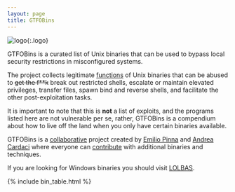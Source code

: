 ```yaml
---
layout: page
title: GTFOBins
---
```


![logo]({{site.baseurl}}/assets/logo.png){:.logo}

GTFOBins is a curated list of Unix binaries that can be used to bypass local security restrictions in misconfigured systems.

The project collects legitimate [functions]({{site.baseurl}}/functions/) of Unix binaries that can be abused to ~~get the f**k~~ break out restricted shells, escalate or maintain elevated privileges, transfer files, spawn bind and reverse shells, and facilitate the other post-exploitation tasks.

It is important to note that this is **not** a list of exploits, and the programs listed here are not vulnerable per se, rather, GTFOBins is a compendium about how to live off the land when you only have certain binaries available.

GTFOBins is a [collaborative][] project created by [Emilio Pinna][norbemi] and [Andrea Cardaci][cyrus_and] where everyone can [contribute][] with additional binaries and techniques.

If you are looking for Windows binaries you should visit [LOLBAS][].

[functions]: {{site.baseurl}}/functions/
[LOLBAS]: https://lolbas-project.github.io/
[collaborative]: https://github.com/GTFOBins/GTFOBins.github.io/graphs/contributors
[contribute]: {{site.baseurl}}/contribute/
[norbemi]: https://twitter.com/norbemi
[cyrus_and]: https://twitter.com/cyrus_and

{% include bin_table.html %}
